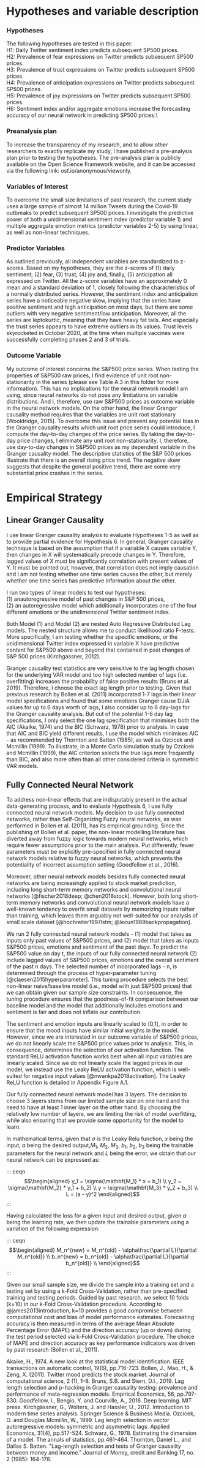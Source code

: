 # Hypotheses and variable description

### Hypotheses

The following hypotheses are tested in this paper:\
H1: Daily Twitter sentiment index predicts subsequent SP500 prices.\
H2: Prevalence of fear expressions on Twitter predicts subsequent SP500 prices.\
H3: Prevalence of trust expressions on Twitter predicts subsequent SP500 prices.\
H4: Prevalence of anticipation expressions on Twitter predicts subsequent SP500 prices.\
H5: Prevalence of joy expressions on Twitter predicts subsequent SP500 prices.\
H6: Sentiment index and/or aggregate emotions increase the forecasting accuracy of our neural network in predicting SP500 prices.\

### Preanalysis plan

To increase the transparency of my research, and to allow other researchers to exactly replicate my study, I have published a pre-analysis plan prior to testing the hypotheses. The pre-analysis plan is publicly available on the Open Science Framework website, and it can be accessed via the following link: osf.io/anonymous/viewonly.

### Variables of Interest
To overcome the small size limitations of past research, the current study uses a large sample of almost 14 million Tweets during the Covid-19 outbreaks to predict subsequent SP500 prices. I investigate the predictive power of both a unidimensional sentiment index (predictor variable 1) and multiple aggregate emotion metrics (predictor variables 2-5) by using linear, as well as non-linear techniques. 

### Predictor Variables

As outlined previously, all independent variables are standardized to z-scores. Based on my hypotheses, they are the z-scores of (1) daily sentiment; (2) fear, (3) trust, (4) joy and, finally, (5) anticipation all expressed on Twitter. All the z-score variables have an approximately 0 mean and a standard deviation of 1, closely following the characteristics of a normally distributed series. However, the sentiment index and anticipation series have a noticeable negative skew, implying that the series have positive sentiment and high anticipation on most days, but there are some outliers with very negative sentiment/low anticipation. Moreover, all the series are leptokurtic, meaning that they have heavy fat tails. And especially the
trust series appears to have extreme outliers in its values. Trust levels skyrocketed in October 2020, at the time when multiple vaccines were successfully completing phases 2 and 3 of trials.

### Outcome Variable

My outcome of interest concerns the S&P500 price series. When testing the properties of S&P500 raw prices, I find evidence of unit root non-stationarity in the series (please see Table A.3 in this folder for more information). This has no implications for the neural network model I am using, since neural networks do not pose any limitations on variable distributions. And I, therefore, use raw S&P500 prices as outcome variable in the neural network models. On the other hand, the linear Granger causality method requires that the variables are unit root stationary [Wooldridge, 2015]. To overcome this issue and prevent any potential bias in the Granger causality results which unit root price series could introduce, I compute the day-to-day changes of the price series. By taking the day-to-day price changes, I eliminate any unit root non-stationarity. I, therefore, use day-to-day changes in S&P500 prices as
my dependent variable in the Granger causality model. The descriptive statistics of the S&P 500 prices illustrate that there is an overall rising price trend. The negative skew suggests that despite the general positive trend, there are some very substantial price crashes in the series.

# Empirical Strategy

## Linear Granger Causality

I use linear Granger causality analysis to evaluate Hypotheses 1-5 as well as to provide partial evidence for Hypothesis 6. In general,
Granger causality technique is based on the assumption that if a variable X causes variable Y, then changes in X will systematically precede changes in Y. Therefore, lagged values of X must be significantly correlation with present values of Y. It must be pointed out, however, that correlation does not imply causation and I am not testing whether one time series causes the other, but merely whether one time series has predictive information about the other.

I run two types of linear models to test our hypotheses: \
(1) anautoregressive model of past changes in S&P 500 prices,\
(2) an autoregressive model which additionally incorporates one of the four different emotions or the unidimensional
Twitter sentiment index.

Both Model (1) and Model (2) are nested Auto Regressive Distributed Lag models. The nested structure allows me to conduct likelihood ratio F-tests. More specifically, I am testing whether the specific emotions, or the unidimensional Twitter index expressed in variable X have predictive content for S&P500 above and beyond that contained in past changes of S&P 500 prices
(Kirchgassner, 2012).

Granger causality test statistics are very sensitive to the lag length chosen for the underlying VAR model and too high selected number of lags (i.e. overfitting) increases the probability of false positive results (Bruns et al. 2019). Therefore, I choose the exact lag length prior to testing. Given that previous research by Bollen et al. (2011) incorporated 1-7 lags in their linear model specifications and found that some emotions Granger cause DJIA values for up to 6 days worth of lags, I also consider up to 6 day-lags for the Granger causality analysis. But out of the potential 1-6 day lag specifications, I only select the one lag specification that minimises both the AIC (Akaike, 1974) and the BIC (Schwarz, 1978) prior to analysis. In case that AIC and BIC yield different results, I use the model which minimises AIC - as recommended by Thornton and Batten (1985), as well as Ozcicek and Mcmillin (1999). To illustrate, in a Monte Carlo simulation study by Ozcicek and Mcmillin (1999), the AIC criterion selects the true lags more frequently than BIC, and also more often than all other considered criteria in symmetric VAR models.

## Fully Connected Neural Network

To address non-linear effects that are indisputably present in the actual data-generating process, and to evaluate Hypothesis 6, I use fully connected neural network models. My decision to use fully connected networks, rather than Self-Organizing Fuzzy neural networks, as was performed in Bollen et al. (2011), has its empirical grounding. Since the publishing of Bollen et al. paper, the non-linear modelling literature has diverted away from fuzzy logic towards modern neural networks, which require fewer assumptions prior to the main analysis. Put differently, fewer parameters must be explicitly pre-specified in fully connected neural network models relative to fuzzy neural networks, which prevents the potentiality of incorrect assumption setting
(Goodfellow et al., 2016).

Moreover, other neural network models besides fully connected neural networks are being increasingly applied to stock market prediction,
including long short-term memory networks and convolutional neural
networks [@fischer2018deep; @chen2018stock]. However, both long
short-term memory networks and convolutional neural network models have
a well-known tendency to overfit small datasets by memorizing inputs
rather than training, which leaves them arguably not well-suited for our
analysis of small scale dataset
[@hochreiter1997lstm; @lecun1989backpropagation].

We run 2 fully connected neural network models - (1) model that takes as
inputs only past values of S&P500 prices, and (2) model that takes as
inputs S&P500 prices, emotions and sentiment of the past days. To
predict the S&P500 value on day t, the inputs of our fully connected
neural network (2) include lagged values of S&P500 prices, emotions and
the overall sentiment of the past n days. The selected number of
incorporated lags - n, is determined through the process of
hyper-parameter tuning [@claesen2015hyperparameter]. This tuning
procedure selects the best non-linear naive/baseline model (i.e., model
with just S&P500 prices) that we can obtain given our sample size
constraints. In consequence, the tuning procedure ensures that the
goodness-of-fit comparison between our baseline model and the model that
additionally includes emotions and sentiment is fair and does not
inflate our contribution.

The sentiment and emotion inputs are linearly scaled to \[0,1\], in
order to ensure that the mood inputs have similar initial weights in the
model. However, since we are interested in our outcome variable of
S&P500 prices, we do not linearly scale the S&P500 price values prior to
analysis. This, in consequence, determines the selection of our
activation function. The standard ReLU activation function works best
when all input variables are linearly scaled. Since we do not linearly
scale the lagged prices in our model, we instead use the Leaky ReLU
activation function, which is well-suited for negative input values
[@nwankpa2018activation]. The Leaky ReLU function is detailed in
Appendix Figure A.1.

Our fully connected neural network model has 3 layers. The decision to
choose 3 layers stems from our limited sample size on one hand and the
need to have at least 1 inner layer on the other hand. By choosing the
relatively low number of layers, we are limiting the risk of model
overfitting, while also ensuring that we provide some opportunity for
the model to learn.

In mathematical terms, given that $\sigma$ is the Leaky Relu function,
$x$ being the input, $a$ being the desired output,$M_1$, $M_2$, $M_3$,
$b_1$, $b_2$, $b_3$ being the trainable parameters for the neural
network and $L$ being the error, we obtain that our neural network can
be expressed as:

::: ceqn
$$\begin{aligned}
y_1 = \sigma(\mathbf{M_1} * x + b_1) \\
y_2 = \sigma(\mathbf{M_2} * y_1 + b_2) \\
y = \sigma(\mathbf{M_3} * y_2 + b_3) \\
L = (a - y)^2
\end{aligned}$$
:::

Having calculated the loss for a given input and desired output, given
$\alpha$ being the learning rate, we then update the trainable
parameters using a variation of the following expression:

::: ceqn
$$\begin{aligned}
M_n^{new} = M_n^{old} - \alpha\frac{\partial L}{\partial M_n^{old}} \\
b_n^{new} = b_n^{old} - \alpha\frac{\partial L}{\partial b_n^{old}} \\
\end{aligned}$$
:::

Given our small sample size, we divide the sample into a training set
and a testing set by using a k-Fold Cross-Validation, rather than
pre-specified training and testing periods. Guided by past research, we
select 10 folds (k=10) in our k-Fold Cross-Validation procedure.
According to @james2013introduction, k=10 provides a good compromise
between computational cost and bias of model performance estimates.
Forecasting accuracy is then measured in terms of the average Mean
Absolute Percentage Error (MAPE) and the direction accuracy (up or down)
during the test period selected via k-Fold Cross-Validation procedure.
The choice of MAPE and direction accuracy as key performance indicators
was driven by past research (Bollen et al., 2011).

Akaike, H., 1974. A new look at the statistical model identification. IEEE transactions on automatic control, 19(6), pp.716-723.
Bollen, J., Mao, H., & Zeng, X. (2011). Twitter mood predicts the stock market. Journal of computational science, 2 (1), 1–8.
Bruns, S.B. and Stern, D.I., 2019. Lag length selection and p-hacking in Granger causality testing: prevalence and performance of meta-regression models. Empirical Economics, 56, pp.797-830.
Goodfellow, I., Bengio, Y. and Courville, A., 2016. Deep learning. MIT press.
Kirchgässner, G., Wolters, J. and Hassler, U., 2012. Introduction to modern time series analysis. Springer Science & Business Media.
Ozcicek, O. and Douglas Mcmillin, W., 1999. Lag length selection in vector autoregressive models: symmetric and asymmetric lags. Applied Economics, 31(4), pp.517-524.
Schwarz, G., 1978. Estimating the dimension of a model. The annals of statistics, pp.461-464.
Thornton, Daniel L., and Dallas S. Batten. "Lag-length selection and tests of Granger causality between money and income." Journal of Money, credit and Banking 17, no. 2 (1985): 164-178.
